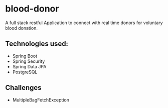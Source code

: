 # blood-donor

A full stack restful Application to connect with real time donors for voluntary blood donation.

## Technologies used:

- Spring Boot
- Spring Security
- Spring Data JPA
- PostgreSQL

## Challenges

- MultipleBagFetchException